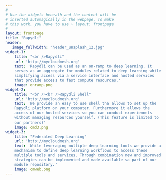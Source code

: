 ```yaml
---
#
# Use the widgets beneath and the content will be
# inserted automagically in the webpage. To make
# this work, you have to use › layout: frontpage
#
layout: frontpage
title: "Rapydli"
header:
   image_fullwidth: "header_unsplash_12.jpg"
widget-1:
    title: "<br />Rapydli"
    url: 'http://mycloudmesh.org'
    text: 'Rapydli can be used as an on-ramp to deep learning. It
	serves as an aggregate for modules related to deep learning while
	simplifying access via a service interface and hosted services
	that provide access to fast compute resources.'
    image: onramp.png
widget-2:
    title: "<br /><br />Rapydli Shell"
    url: 'http://mycloudmesh.org'
    text: 'We provide an easy to use shell tha allows to set up the
	Rapydli platform on your computer. Furthermore it allows the
	access of our hosted services so you can conduct experiemnets
	without managing resources yourself. (This feature is limited to
	our partners)'
    image: cmd3.png	
widget-3:
    title: "Federated Deep Learning"
    url: 'http://mycloudmesh.org'
    text: 'While leveraging multiple deep learning tools we provide a
	mechanism to define deep learning workflows to access these
	multiple tools and services. Through combination new and improved
	strategies can be implemented and made available sa part of our
	module repository.'
    image: cmweb.png
---
```



